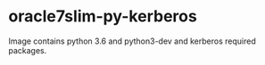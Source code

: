 # oracle7slim-py-kerberos
Image contains python 3.6 and python3-dev and kerberos required packages.
